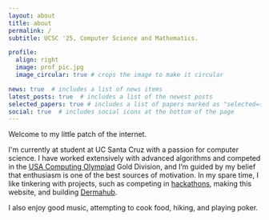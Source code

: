 ```yaml
---
layout: about
title: about
permalink: /
subtitle: UCSC '25, Computer Science and Mathematics.

profile:
  align: right
  image: prof_pic.jpg
  image_circular: true # crops the image to make it circular

news: true  # includes a list of news items
latest_posts: true  # includes a list of the newest posts
selected_papers: true # includes a list of papers marked as "selected={true}"
social: true  # includes social icons at the bottom of the page
---
```


Welcome to my little patch of the internet.

I'm currently at student at UC Santa Cruz with a passion for computer science. I have worked extensively with advanced algorithms and competed in the [USA Computing Olympiad](http://www.usaco.org/index.php) Gold Division, and I’m guided by my belief that enthusiasm is one of the best sources of motivation. In my
spare time, I like tinkering with projects, such as competing in [hackathons](https://devpost.com/vishruthbharath), making this website, and building 
[Dermahub](http://dermahub.org/).

I also enjoy good music, attempting to cook food, hiking, and playing poker.
